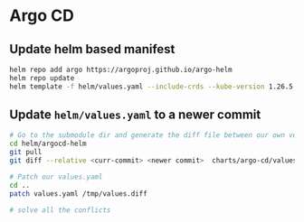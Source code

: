 # Argo CD

## Update helm based manifest

```bash
helm repo add argo https://argoproj.github.io/argo-helm
helm repo update
helm template -f helm/values.yaml --include-crds --kube-version 1.26.5 -n argocd argocd argo/argo-cd > generated.yaml
```

## Update `helm/values.yaml` to a newer commit

```bash
# Go to the submodule dir and generate the diff file between our own version and the latest version
cd helm/argocd-helm
git pull
git diff --relative <curr-commit> <newer commit>  charts/argo-cd/values.yaml > /tmp/values.diff

# Patch our values.yaml
cd ..
patch values.yaml /tmp/values.diff

# solve all the conflicts
```
